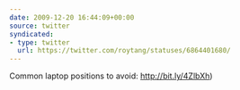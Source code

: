 ```yaml
---
date: 2009-12-20 16:44:09+00:00
source: twitter
syndicated:
- type: twitter
  url: https://twitter.com/roytang/statuses/6864401680/
---
```


Common laptop positions to avoid: http://bit.ly/4ZlbXh)